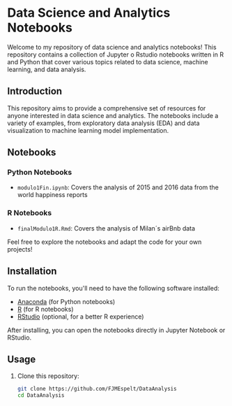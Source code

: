 # Data Science and Analytics Notebooks

Welcome to my repository of data science and analytics notebooks! This repository contains a collection of Jupyter o Rstudio notebooks written in R and Python that cover various topics related to data science, machine learning, and data analysis.

## Introduction

This repository aims to provide a comprehensive set of resources for anyone interested in data science and analytics. The notebooks include a variety of examples, from exploratory data analysis (EDA) and data visualization to machine learning model implementation.

## Notebooks

### Python Notebooks
- `modulo1Fin.ipynb`: Covers the analysis of 2015 and 2016 data from the world happiness reports

### R Notebooks
- `finalModulo1R.Rmd`: Covers the analysis of Milan´s airBnb data

Feel free to explore the notebooks and adapt the code for your own projects!

## Installation

To run the notebooks, you'll need to have the following software installed:

- [Anaconda](https://www.anaconda.com/products/distribution#download-section) (for Python notebooks)
- [R](https://cran.r-project.org/) (for R notebooks)
- [RStudio](https://www.rstudio.com/products/rstudio/download/) (optional, for a better R experience)

After installing, you can open the notebooks directly in Jupyter Notebook or RStudio.

## Usage

1. Clone this repository:
   ```bash
   git clone https://github.com/FJMEspelt/DataAnalysis
   cd DataAnalysis

